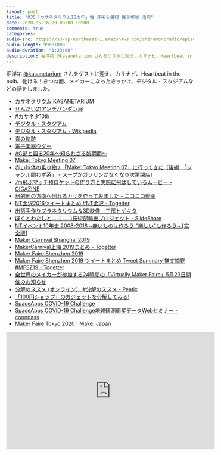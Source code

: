 ```yaml
---
layout: post
title: "035「カサネタリウム10周年」堀 洋祐＆湯村 翼＆塚谷 浩司"
date: 2020-05-16 20:00:00 +0900
comments: true
categories:
audio-src: https://s3-ap-northeast-1.amazonaws.com/shinamonoradio/episodes/035.mp3
audio-length: 99601808
audio-duration: "1:23:00"
description: 堀洋祐 @kasanetarium さんをゲストに迎え、カサナビ、Heartbeat in the bulb、化ける！きつね面、メイカーになったきっかけ、デジタル・スタジアムなどの話をしました。
---
```

堀洋祐 [@kasanetarium](https://twitter.com/kasanetarium) さんをゲストに迎え、カサナビ、Heartbeat in the bulb、化ける！きつね面、メイカーになったきっかけ、デジタル・スタジアムなどの話をしました。

- [カサネタリウム KASANETARIUM](http://kasanetarium.web.fc2.com/)
- [せんだい21アンデパンダン展](http://sendai21-independants.com/)
- [#カサネタ10th](https://twitter.com/hashtag/%E3%82%AB%E3%82%B5%E3%83%8D%E3%82%BF10th?src=hashtag_click&f=live)
- [デジタル・スタジアム](https://www2.nhk.or.jp/archives/tv60bin/detail/index.cgi?das_id=D0009040358_00000)
- [デジタル・スタジアム - Wikipedia](https://ja.wikipedia.org/wiki/%E3%83%87%E3%82%B8%E3%82%BF%E3%83%AB%E3%83%BB%E3%82%B9%E3%82%BF%E3%82%B8%E3%82%A2%E3%83%A0)
- [青の軌跡](http://suzukitaro.jp/?page_id=466)
- [電子楽器ウダー](http://uda.la/)
- [AC部と語る20年〜知られざる黎明期〜](https://directions.jp/company/news/actalk_01/)
- [Make: Tokyo Meeting 07](https://makezine.jp/blog/2011/12/mtm07.html)
- [赤い球体の乗り物 / 「Make: Tokyo Meeting 07」に行ってきた（後編　「ジャンル問わず系」 - スープかガソリンがなくなり次第閉店）](http://motorcycle-journey.net/wordpress/?p=5491)
- [7m飛ぶマッチ棒ロケットの作り方と実際に飛ばしているムービー - GIGAZINE](https://gigazine.net/news/20070307_match_rocket/)
- [目的地の方向へ倒れるカサを作ってみました - ニコニコ動画](https://www.nicovideo.jp/watch/sm28826507)
- [NT金沢2016ツイートまとめ #NT金沢 - Togetter](https://togetter.com/li/1000681)
- [出張手作りプラネタリウム＆3D映像 - 工房ヒゲキタ](https://higekita.wixsite.com/kilostar/blank-c29ui)
- [ぼくとわたしとニコニコ技術部輸出プロジェクト - SlideShare](https://www.slideshare.net/takasu/ss-64113671)
- [NTイベント10年史 2008-2018 ~無いものは作ろう "楽しい"も作ろう~ [完全版]](https://ymodep.booth.pm/items/1914526)
- [Maker Carnival Shanghai 2019](http://www.makercarnival.org/)
- [MakerCarnival上海 2019まとめ - Togetter](https://togetter.com/li/1419372)
- [Maker Faire Shenzhen 2019](http://www.shenzhenmakerfaire.com/)
- [Maker Faire Shenzhen 2019 ツイートまとめ Tweet Summary 推文摘要 #MFSZ19 - Togetter](https://togetter.com/li/1428228)
- [全世界のメイカーが参加する24時間の「Virtually Maker Faire」5月23日開催のお知らせ](https://makezine.jp/blog/2020/05/announcing-virtually-maker-faire.html)
- [分解のススメ (オンライン） #分解のススメ - Peatix](https://bunkai.peatix.com/view)
- [「100円ショップ」のガジェットを分解してみる!](https://www.amazon.co.jp/dp/477752101X)
- [SpaceApps COVID-19 Challenge](https://covid19.spaceappschallenge.org/)
- [SpaceApps COVID-19 Challenge地球観測衛星データWebセミナー - connpass](https://spaceappsjapan.connpass.com/event/175731/)
- [Maker Faire Tokyo 2020 | Make: Japan](https://makezine.jp/event/mft2020/)


<iframe width="560" height="315" src="https://www.youtube.com/embed/6ThTM4o1E2o" frameborder="0" allowfullscreen></iframe>
